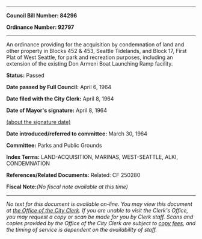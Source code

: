 

********

**Council Bill Number: 84296**
   
**Ordinance Number: 92797**
********

 An ordinance providing for the acquisition by condemnation of land and other property in Blocks 452 & 453, Seattle Tidelands, and Block 17, First Plat of West Seattle, for park and recreation purposes, including an extension of the existing Don Armeni Boat Launching Ramp facility.

**Status:** Passed
   
**Date passed by Full Council:** April 6, 1964
   
**Date filed with the City Clerk:** April 8, 1964
   
**Date of Mayor's signature:** April 8, 1964
   
[(about the signature date)](/~public/approvaldate.htm)
   
   
   
**Date introduced/referred to committee:** March 30, 1964
   
**Committee:** Parks and Public Grounds
   
   
**Index Terms:** LAND-ACQUISITION, MARINAS, WEST-SEATTLE, ALKI, CONDEMNATION

**References/Related Documents:** Related: CF 250280

**Fiscal Note:**_(No fiscal note available at this time)_
********

_No text for this document is available on-line. You may view this document at [the Office of the City Clerk](http://www.seattle.gov/leg/clerk/contactUs.htm). If you are unable to visit the Clerk's Office, you may request a copy or scan be made for you by Clerk staff. Scans and copies provided by the Office of the City Clerk are subject to [copy fees](http://clerk.seattle.gov/~public/clerkfees.htm), and the timing of service is dependent on the availability of staff._


